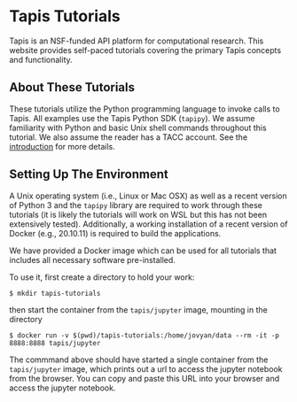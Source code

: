 # Tapis Tutorials

Tapis is an NSF-funded API platform for computational research. This
website provides self-paced tutorials covering the primary Tapis concepts
and functionality. 

## About These Tutorials
These tutorials utilize the Python programming language to invoke calls to Tapis. All 
examples use the Tapis Python SDK (`tapipy`).  We assume familiarity with Python and basic Unix shell 
commands throughout this tutorial. We also assume the reader has a TACC account. See the 
[introduction](https://tapis-project.github.io/tutorials/intro/intro/) for more details.

## Setting Up The Environment
A Unix operating system (i.e., Linux or Mac OSX) as well as a recent version of Python 3 
and the `tapipy` library are required to work through these tutorials (it is likely the
tutorials will work on WSL but this has not been extensively tested). Additionally, a 
working installation of a recent version of Docker (e.g., 20.10.11) is required to build
the applications.

We have provided a Docker image which can be used for all tutorials that includes all 
necessary software pre-installed.

To use it, first create a directory to hold your work:

```
$ mkdir tapis-tutorials
```

then start the container from the `tapis/jupyter` image, mounting in the directory

```
$ docker run -v $(pwd)/tapis-tutorials:/home/jovyan/data --rm -it -p 8888:8888 tapis/jupyter
```

The commmand above should have started a single container from the `tapis/jupyter` image, 
which prints out a url to access the jupyter notebook from the browser.
You can copy and paste this URL into your browser and access the jupyter notebook.